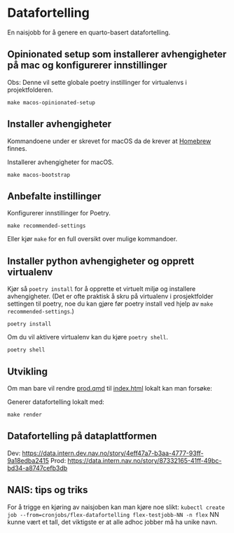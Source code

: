 # Datafortelling

En naisjobb for å genere en quarto-basert datafortelling.


## Opinionated setup som installerer avhengigheter på mac og konfigurerer innstillinger
Obs: Denne vil sette globale poetry instillinger for virtualenvs i projektfolderen.
```shell
make macos-opinionated-setup
```

## Installer avhengigheter

Kommandoene under er skrevet for macOS da de krever at [Homebrew](https://brew.sh/) finnes.

Installerer avhengigheter for macOS.
```shell
make macos-bootstrap
```

## Anbefalte instillinger

Konfigurerer innstillinger for Poetry.

```shell
make recommended-settings
```

Eller kjør `make` for en full oversikt over mulige kommandoer.

## Installer python avhengigheter og opprett virtualenv
Kjør så `poetry install` for å opprette et virtuelt miljø og installere avhengigheter. (Det er ofte praktisk å skru på virtualenv i prosjektfolder settingen til poetry, noe du kan gjøre før poetry install ved hjelp av `make recommended-settings`.)

```shell
poetry install
```
Om du vil aktivere virtualenv kan du kjøre `poetry shell`.
```shell
poetry shell
```


## Utvikling

Om man bare vil rendre [prod.qmd](index.qmd) til [index.html](index.html) lokalt kan man forsøke:

Generer datafortelling lokalt med:

```shell
make render
```

## Datafortelling på dataplattformen
Dev: https://data.intern.dev.nav.no/story/4eff47a7-b3aa-4777-93ff-9a18edba2415
Prod:  https://data.intern.nav.no/story/87332165-41ff-49bc-bd34-a8747cefb3db


## NAIS: tips og triks

For å trigge en kjøring av naisjoben kan man kjøre noe slikt: `kubectl create job --from=cronjobs/flex-datafortelling flex-testjobb-NN -n flex` NN kunne vært et tall, det viktigste er at alle adhoc jobber må ha unike navn.

